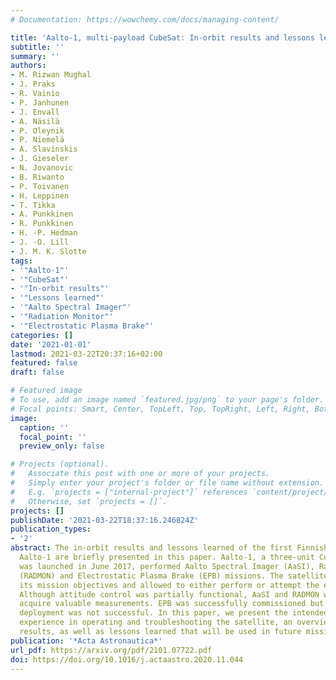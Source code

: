 ```yaml
---
# Documentation: https://wowchemy.com/docs/managing-content/

title: 'Aalto-1, multi-payload CubeSat: In-orbit results and lessons learned'
subtitle: ''
summary: ''
authors:
- M. Rizwan Mughal
- J. Praks
- R. Vainio
- P. Janhunen
- J. Envall
- A. Näsilä
- P. Oleynik
- P. Niemelä
- A. Slavinskis
- J. Gieseler
- N. Jovanovic
- B. Riwanto
- P. Toivanen
- H. Leppinen
- T. Tikka
- A. Punkkinen
- R. Punkkinen
- H. -P. Hedman
- J. -O. Lill
- J. M. K. Slotte
tags:
- '"Aalto-1"'
- '"CubeSat"'
- '"In-orbit results"'
- '"Lessons learned"'
- '"Aalto Spectral Imager"'
- '"Radiation Monitor"'
- '"Electrostatic Plasma Brake"'
categories: []
date: '2021-01-01'
lastmod: 2021-03-22T20:37:16+02:00
featured: false
draft: false

# Featured image
# To use, add an image named `featured.jpg/png` to your page's folder.
# Focal points: Smart, Center, TopLeft, Top, TopRight, Left, Right, BottomLeft, Bottom, BottomRight.
image:
  caption: ''
  focal_point: ''
  preview_only: false

# Projects (optional).
#   Associate this post with one or more of your projects.
#   Simply enter your project's folder or file name without extension.
#   E.g. `projects = ["internal-project"]` references `content/project/deep-learning/index.md`.
#   Otherwise, set `projects = []`.
projects: []
publishDate: '2021-03-22T18:37:16.246824Z'
publication_types:
- '2'
abstract: The in-orbit results and lessons learned of the first Finnish satellite
  Aalto-1 are briefly presented in this paper. Aalto-1, a three-unit CubeSat which
  was launched in June 2017, performed Aalto Spectral Imager (AaSI), Radiation Monitor
  (RADMON) and Electrostatic Plasma Brake (EPB) missions. The satellite partly fulfilled
  its mission objectives and allowed to either perform or attempt the experiments.
  Although attitude control was partially functional, AaSI and RADMON were able to
  acquire valuable measurements. EPB was successfully commissioned but the tether
  deployment was not successful. In this paper, we present the intended mission, in-orbit
  experience in operating and troubleshooting the satellite, an overview of experiment
  results, as well as lessons learned that will be used in future missions.
publication: '*Acta Astronautica*'
url_pdf: https://arxiv.org/pdf/2101.07722.pdf
doi: https://doi.org/10.1016/j.actaastro.2020.11.044
---
```

